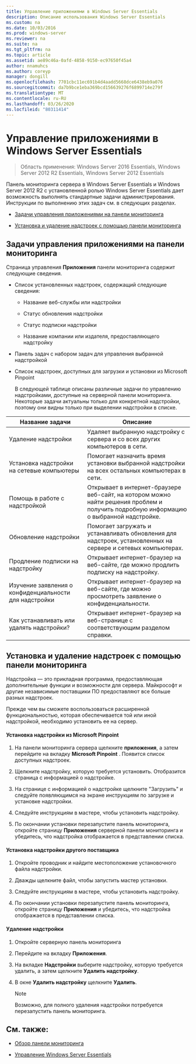 ```yaml
---
title: Управление приложениями в Windows Server Essentials
description: Описание использования Windows Server Essentials
ms.custom: na
ms.date: 10/03/2016
ms.prod: windows-server
ms.reviewer: na
ms.suite: na
ms.tgt_pltfrm: na
ms.topic: article
ms.assetid: ae89c46a-0afd-4858-9150-ec97650f45a4
author: nnamuhcs
ms.author: coreyp
manager: dongill
ms.openlocfilehash: 7701cbc11ec691b4d4aadd5668dce6438eb9a076
ms.sourcegitcommit: da7b9bce1eba369bcd156639276f6899714e279f
ms.translationtype: MT
ms.contentlocale: ru-RU
ms.lasthandoff: 03/26/2020
ms.locfileid: "80311414"
---
```

# <a name="manage-applications-in-windows-server-essentials"></a>Управление приложениями в Windows Server Essentials

>Область применения: Windows Server 2016 Essentials, Windows Server 2012 R2 Essentials, Windows Server 2012 Essentials
 
 Панель мониторинга сервера в Windows Server Essentials и Windows Server 2012 R2 с установленной ролью Windows Server Essentials дает возможность выполнять стандартные задачи администрирования. Инструкции по выполнению этих задач см. в следующих разделах.  
  
-   [Задачи управления приложениями на панели мониторинга](Manage-Applications-in-Windows-Server-Essentials.md#BKMK_1)  
  
-   [Установка и удаление надстроек с помощью панели мониторинга](Manage-Applications-in-Windows-Server-Essentials.md#BKMK_2)  
  
##  <a name="application-management-tasks-in-the-dashboard"></a><a name="BKMK_1"></a>Задачи управления приложениями на панели мониторинга  
 Страница управления **Приложения** панели мониторинга содержит следующие сведения.  
  
- Список установленных надстроек, содержащий следующие сведения:  
  
  -   Название веб-службы или надстройки  
  
  -   Статус обновления надстройки  
  
  -   Статус подписки надстройки  
  
  -   Название компании или издателя, предоставляющего надстройку  
  
- Панель задач с набором задач для управления выбранной надстройкой  
  
- Список надстроек, доступных для загрузки и установки из Microsoft Pinpoint  
  
  В следующей таблице описаны различные задачи по управлению надстройками, доступные на серверной панели мониторинга. Некоторые задачи актуальны только для конкретной надстройки, поэтому они видны только при выделении надстройки в списке.  
  
|Название задачи|Описание|  
|---------------|-----------------|  
|Удаление надстройки|Удаляет выбранную надстройку с сервера и со всех других компьютеров в сети.|  
|Установка надстройки на сетевые компьютеры|Помогает назначить время установки выбранной надстройки на всех остальных компьютерах в сети.|  
|Помощь в работе с надстройкой|Открывает в интернет-браузере веб-сайт, на котором можно найти решения проблем и получить подробную информацию о выбранной надстройке.|  
|Обновление надстройки|Помогает загружать и устанавливать обновления для надстроек, установленных на сервере и сетевых компьютерах.|  
|Продление подписки на надстройку|Открывает интернет-браузер на веб-сайте, где можно продлить подписку на надстройку.|  
|Изучение заявления о конфиденциальности для надстройки|Открывает интернет-браузер на веб-сайте, где можно просмотреть заявление о конфиденциальности.|  
|Как устанавливать или удалять надстройки?|Открывает интернет-браузер на веб-странице с соответствующим разделом справки.|  
  
##  <a name="install-or-remove-add-ins-using-the-dashboard"></a><a name="BKMK_2"></a>Установка и удаление надстроек с помощью панели мониторинга  
 Надстройка — это прикладная программа, предоставляющая дополнительные функции и возможности для сервера. Майкрософт и другие независимые поставщики ПО предоставляют все больше разных надстроек.  
  
 Прежде чем вы сможете воспользоваться расширенной функциональностью, которая обеспечивается той или иной надстройкой, необходимо установить ее на сервер.  
  
#### <a name="to-install-an-add-in-from-microsoft-pinpoint"></a>Установка надстройки из Microsoft Pinpoint  
  
1.  На панели мониторинга сервера щелкните **приложения**, а затем перейдите на вкладку **Microsoft Pinpoint** .  Появится список доступных надстроек.  
  
2.  Щелкните надстройку, которую требуется установить. Отобразится страница с информацией о надстройке.  
  
3.  На странице с информацией о надстройке щелкните "Загрузить" и следуйте появляющимся на экране инструкциям по загрузке и установке надстройки.  
  
4.  Следуйте инструкциям в мастере, чтобы установить надстройку.  
  
5.  По окончании установки перезапустите панель мониторинга, откройте страницу **Приложения** серверной панели мониторинга и убедитесь, что надстройка отображается в представлении списка.  
  
#### <a name="to-install-an-add-in-from-another-provider"></a>Установка надстройки другого поставщика  
  
1.  Откройте проводник и найдите местоположение установочного файла надстройки.  
  
2.  Дважды щелкните файл, чтобы запустить мастер установки.  
  
3.  Следуйте инструкциям в мастере, чтобы установить надстройку.  
  
4.  По окончании установки перезапустите панель мониторинга, откройте страницу **Приложения** и убедитесь, что надстройка отображается в представлении списка.  
  
#### <a name="to-remove-an-add-in"></a>Удаление надстройки  
  
1.  Откройте серверную панель мониторинга  
  
2.  Перейдите на вкладку **Приложения**.  
  
3.  На вкладке **Надстройки** выберите надстройку, которую требуется удалить, а затем щелкните **Удалить надстройку**.  
  
4.  В окне **Удалить надстройку** щелкните **Удалить**.  
  
    > [!NOTE]
    >  Возможно, для полного удаления надстройки потребуется перезапустить панель мониторинга.  
  
## <a name="see-also"></a>См. также:  
  
-   [Обзор панели мониторинга](Overview-of-the-Dashboard-in-Windows-Server-Essentials.md)  
  
-   [Управление Windows Server Essentials](Manage-Windows-Server-Essentials.md)
